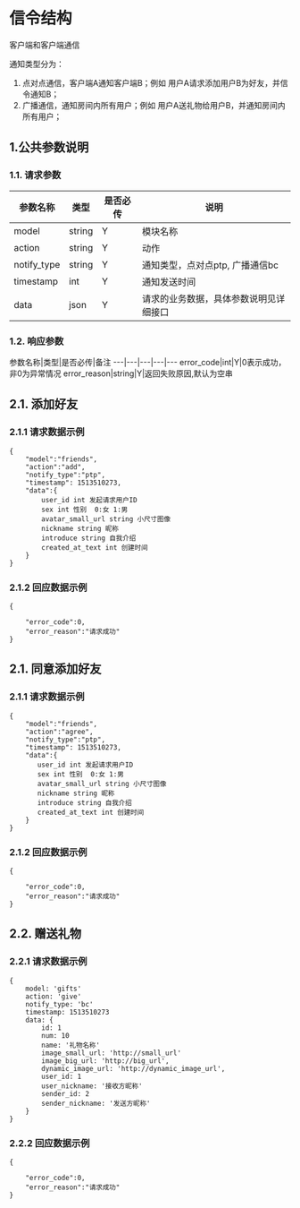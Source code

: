 # 信令结构

客户端和客户端通信

通知类型分为：
1. 点对点通信，客户端A通知客户端B；例如 用户A请求添加用户B为好友，并信令通知B；
2. 广播通信，通知房间内所有用户；例如 用户A送礼物给用户B，并通知房间内所有用户；


## 1.公共参数说明

### 1.1. 请求参数

参数名称|类型|是否必传|说明
---|---|---|---
model|string|Y|模块名称
action|string|Y|动作
notify_type|string|Y|通知类型，点对点ptp, 广播通信bc
timestamp|int|Y|通知发送时间
data|json|Y|请求的业务数据，具体参数说明见详细接口

### 1.2. 响应参数

参数名称|类型|是否必传|备注
---|---|---|---|---
error_code|int|Y|0表示成功，非0为异常情况
error_reason|string|Y|返回失败原因,默认为空串


## 2.1. 添加好友

### 2.1.1 请求数据示例

```
{
    "model":"friends",
    "action":"add",
    "notify_type":"ptp",
    "timestamp": 1513510273,
    "data":{  
        user_id int 发起请求用户ID
        sex int 性别  0:女 1:男
        avatar_small_url string 小尺寸图像
        nickname string 昵称
        introduce string 自我介绍
        created_at_text int 创建时间
    }
}

```

### 2.1.2 回应数据示例

```
{
    
    "error_code":0,
    "error_reason":"请求成功"
}

```

## 2.1. 同意添加好友

### 2.1.1 请求数据示例

```
{
    "model":"friends",
    "action":"agree",
    "notify_type":"ptp",
    "timestamp": 1513510273,
    "data":{  
       user_id int 发起请求用户ID
       sex int 性别  0:女 1:男
       avatar_small_url string 小尺寸图像
       nickname string 昵称
       introduce string 自我介绍
       created_at_text int 创建时间
    }
}

```

### 2.1.2 回应数据示例

```
{
    
    "error_code":0,
    "error_reason":"请求成功"
}

```

## 2.2. 赠送礼物

### 2.2.1 请求数据示例

```
{
    model: 'gifts'
    action: 'give'
    notify_type: 'bc'
    timestamp: 1513510273
    data: {
        id: 1
        num: 10
        name: '礼物名称' 
        image_small_url: 'http://small_url'
        image_big_url: 'http://big_url',
        dynamic_image_url: 'http://dynamic_image_url',
        user_id: 1
        user_nickname: '接收方昵称'
        sender_id: 2
        sender_nickname: '发送方昵称'
    }
}
```

### 2.2.2 回应数据示例

```
{
    
    "error_code":0,
    "error_reason":"请求成功"
}

```